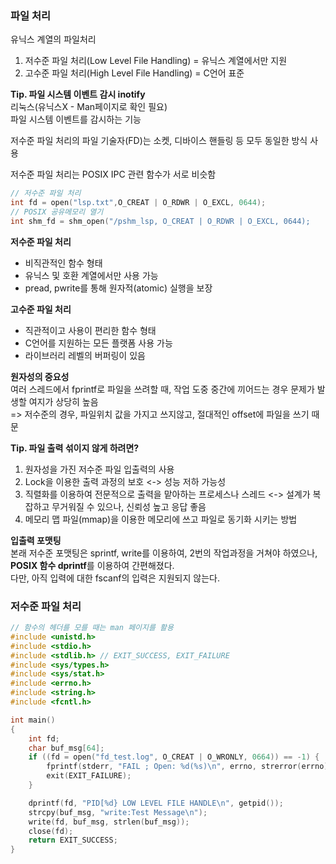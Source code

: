 ### 파일 처리

유닉스 계열의 파일처리  
1. 저수준 파일 처리(Low Level File Handling) = 유닉스 계열에서만 지원
2. 고수준 파일 처리(High Level File Handling) = C언어 표준  


**Tip. 파일 시스템 이벤트 감시 inotify**  
리눅스(유닉스X - Man페이지로 확인 필요)  
파일 시스템 이벤트를 감시하는 기능  


저수준 파일 처리의 파일 기술자(FD)는 소켓, 디바이스 핸들링 등 모두 동일한 방식 사용  

저수준 파일 처리는 POSIX IPC 관련 함수가  서로 비슷함  

```c++
// 저수준 파일 처리
int fd = open("lsp.txt",O_CREAT | O_RDWR | O_EXCL, 0644);
// POSIX 공유메모리 열기
int shm_fd = shm_open("/pshm_lsp, O_CREAT | O_RDWR | O_EXCL, 0644);
```

**저수준 파일 처리**  
- 비직관적인 함수 형태
- 유닉스 및 호환 계열에서만 사용 가능
- pread, pwrite를 통해 원자적(atomic) 실행을 보장

**고수준 파일 처리**  
- 직관적이고 사용이 편리한 함수 형태
- C언어를 지원하는 모든 플랫폼 사용 가능
- 라이브러리 레벨의 버퍼링이 있음

**원자성의 중요성**  
여러 스레드에서 fprintf로 파일을 쓰려할 때, 작업 도중 중간에 끼어드는 경우 문제가 발생할 여지가 상당히 높음  
=> 저수준의 경우, 파일위치 값을 가지고 쓰지않고, 절대적인 offset에 파일을 쓰기 때문  

**Tip. 파일 출력 섞이지 않게 하려면?**  
1. 원자성을 가진 저수준 파일 입출력의 사용  
2. Lock을 이용한 출력 과정의 보호 <-> 성능 저하 가능성  
3. 직렬화를 이용하여 전문적으로 출력을 맡아하는 프로세스나 스레드 <-> 설계가 복잡하고 무거워질 수 있으나, 신뢰성 높고 응답 좋음  
4. 메모리 맵 파일(mmap)을 이용한 메모리에 쓰고 파일로 동기화 시키는 방법  


**입출력 포맷팅**  
본래 저수준 포맷팅은 sprintf, write를 이용하여, 2번의 작업과정을 거쳐야 하였으나,  
**POSIX 함수 dprintf**를 이용하여 간편해졌다.  
다만, 아직 입력에 대한 fscanf의 입력은 지원되지 않는다.


### 저수준 파일 처리
```c++
// 함수의 헤더를 모를 때는 man 페이지를 활용
#include <unistd.h>
#include <stdio.h>
#include <stdlib.h> // EXIT_SUCCESS, EXIT_FAILURE
#include <sys/types.h>
#include <sys/stat.h>
#include <errno.h>
#include <string.h>
#include <fcntl.h>

int main()
{
	int fd;
	char buf_msg[64];
	if ((fd = open("fd_test.log", O_CREAT | O_WRONLY, 0664)) == -1) {
		fprintf(stderr, "FAIL ; Open: %d(%s)\n", errno, strerror(errno));
		exit(EXIT_FAILURE);
	}

	dprintf(fd, "PID[%d} LOW LEVEL FILE HANDLE\n", getpid());
	strcpy(buf_msg, "write:Test Message\n");
	write(fd, buf_msg, strlen(buf_msg));
	close(fd);
	return EXIT_SUCCESS;
}
```

